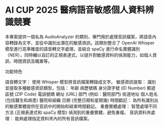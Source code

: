 # AI CUP 2025 醫病語音敏感個人資料辨識競賽
本專案提供一個名為 AudioAnalyzer 的類別，專門用於處理音訊檔案，將語音內容轉錄為文字，並從中識別出潛在的敏感資訊。該類別整合了 OpenAI Whisper 模型進行高準確度的語音轉文字處理，並結合 spaCy 進行命名實體識別（NER），同時輔以自訂的正規表達式，以提升對敏感資料的偵測能力，如個人資訊、時間資訊及職業等。

功能特色


語音轉文字： 使用 Whisper 模型將音訊檔案轉錄成文字。
敏感資訊提取： 識別並提取多種敏感資訊類型，包括：
年齡
病歷號碼
身分證字號 (ID Number)
郵遞區號 (ZIP Code)
電話號碼
網址 (URL)
部門 (例如：醫院部門)
街道地址
個人姓名 (包括醫生和病患)
醫院和組織
日期 (完整日期和星期幾)
時間戳記： 為所有識別出的敏感實體提供在音訊中的開始和結束時間戳記。
重疊實體處理： 智慧處理不同方法 (正規表達式和 spaCy 模型) 偵測到的重疊實體，避免重複。
音訊資料夾處理： 能夠處理指定資料夾內的所有音訊檔案。

